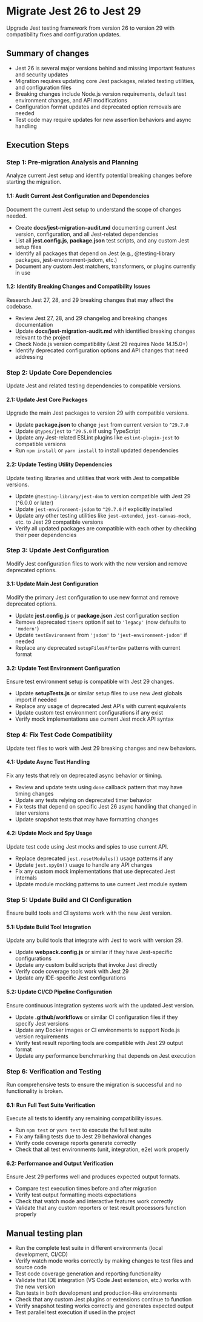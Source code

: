 # Migrate Jest 26 to Jest 29
Upgrade Jest testing framework from version 26 to version 29 with compatibility fixes and configuration updates.

## Summary of changes
- Jest 26 is several major versions behind and missing important features and security updates
- Migration requires updating core Jest packages, related testing utilities, and configuration files
- Breaking changes include Node.js version requirements, default test environment changes, and API modifications
- Configuration format updates and deprecated option removals are needed
- Test code may require updates for new assertion behaviors and async handling

## Execution Steps

### Step 1: Pre-migration Analysis and Planning
Analyze current Jest setup and identify potential breaking changes before starting the migration.

#### 1.1: Audit Current Jest Configuration and Dependencies
Document the current Jest setup to understand the scope of changes needed.
- Create **docs/jest-migration-audit.md** documenting current Jest version, configuration, and all Jest-related dependencies
- List all **jest.config.js**, **package.json** test scripts, and any custom Jest setup files
- Identify all packages that depend on Jest (e.g., @testing-library packages, jest-environment-jsdom, etc.)
- Document any custom Jest matchers, transformers, or plugins currently in use

#### 1.2: Identify Breaking Changes and Compatibility Issues
Research Jest 27, 28, and 29 breaking changes that may affect the codebase.
- Review Jest 27, 28, and 29 changelog and breaking changes documentation
- Update **docs/jest-migration-audit.md** with identified breaking changes relevant to the project
- Check Node.js version compatibility (Jest 29 requires Node 14.15.0+)
- Identify deprecated configuration options and API changes that need addressing

### Step 2: Update Core Dependencies
Update Jest and related testing dependencies to compatible versions.

#### 2.1: Update Jest Core Packages
Upgrade the main Jest packages to version 29 with compatible versions.
- Update **package.json** to change `jest` from current version to `^29.7.0`
- Update `@types/jest` to `^29.5.0` if using TypeScript
- Update any Jest-related ESLint plugins like `eslint-plugin-jest` to compatible versions
- Run `npm install` or `yarn install` to install updated dependencies

#### 2.2: Update Testing Utility Dependencies
Update testing libraries and utilities that work with Jest to compatible versions.
- Update `@testing-library/jest-dom` to version compatible with Jest 29 (^6.0.0 or later)
- Update `jest-environment-jsdom` to `^29.7.0` if explicitly installed
- Update any other testing utilities like `jest-extended`, `jest-canvas-mock`, etc. to Jest 29 compatible versions
- Verify all updated packages are compatible with each other by checking their peer dependencies

### Step 3: Update Jest Configuration
Modify Jest configuration files to work with the new version and remove deprecated options.

#### 3.1: Update Main Jest Configuration
Modify the primary Jest configuration to use new format and remove deprecated options.
- Update **jest.config.js** or **package.json** Jest configuration section
- Remove deprecated `timers` option if set to `'legacy'` (now defaults to `'modern'`)
- Update `testEnvironment` from `'jsdom'` to `'jest-environment-jsdom'` if needed
- Replace any deprecated `setupFilesAfterEnv` patterns with current format

#### 3.2: Update Test Environment Configuration
Ensure test environment setup is compatible with Jest 29 changes.
- Update **setupTests.js** or similar setup files to use new Jest globals import if needed
- Replace any usage of deprecated Jest APIs with current equivalents
- Update custom test environment configurations if any exist
- Verify mock implementations use current Jest mock API syntax

### Step 4: Fix Test Code Compatibility
Update test files to work with Jest 29 breaking changes and new behaviors.

#### 4.1: Update Async Test Handling
Fix any tests that rely on deprecated async behavior or timing.
- Review and update tests using `done` callback pattern that may have timing changes
- Update any tests relying on deprecated timer behavior
- Fix tests that depend on specific Jest 26 async handling that changed in later versions
- Update snapshot tests that may have formatting changes

#### 4.2: Update Mock and Spy Usage
Update test code using Jest mocks and spies to use current API.
- Replace deprecated `jest.resetModules()` usage patterns if any
- Update `jest.spyOn()` usage to handle any API changes
- Fix any custom mock implementations that use deprecated Jest internals
- Update module mocking patterns to use current Jest module system

### Step 5: Update Build and CI Configuration
Ensure build tools and CI systems work with the new Jest version.

#### 5.1: Update Build Tool Integration
Update any build tools that integrate with Jest to work with version 29.
- Update **webpack.config.js** or similar if they have Jest-specific configurations
- Update any custom build scripts that invoke Jest directly
- Verify code coverage tools work with Jest 29
- Update any IDE-specific Jest configurations

#### 5.2: Update CI/CD Pipeline Configuration
Ensure continuous integration systems work with the updated Jest version.
- Update **.github/workflows** or similar CI configuration files if they specify Jest versions
- Update any Docker images or CI environments to support Node.js version requirements
- Verify test result reporting tools are compatible with Jest 29 output format
- Update any performance benchmarking that depends on Jest execution

### Step 6: Verification and Testing
Run comprehensive tests to ensure the migration is successful and no functionality is broken.

#### 6.1: Run Full Test Suite Verification
Execute all tests to identify any remaining compatibility issues.
- Run `npm test` or `yarn test` to execute the full test suite
- Fix any failing tests due to Jest 29 behavioral changes
- Verify code coverage reports generate correctly
- Check that all test environments (unit, integration, e2e) work properly

#### 6.2: Performance and Output Verification
Ensure Jest 29 performs well and produces expected output formats.
- Compare test execution times before and after migration
- Verify test output formatting meets expectations
- Check that watch mode and interactive features work correctly
- Validate that any custom reporters or test result processors function properly

## Manual testing plan
- Run the complete test suite in different environments (local development, CI/CD)
- Verify watch mode works correctly by making changes to test files and source code
- Test code coverage generation and reporting functionality
- Validate that IDE integration (VS Code Jest extension, etc.) works with the new version
- Run tests in both development and production-like environments
- Check that any custom Jest plugins or extensions continue to function
- Verify snapshot testing works correctly and generates expected output
- Test parallel test execution if used in the project